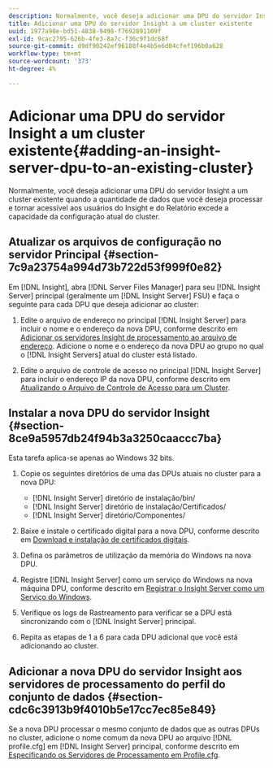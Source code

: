 ```yaml
---
description: Normalmente, você deseja adicionar uma DPU do servidor Insight a um cluster existente quando a quantidade de dados que você deseja processar e tornar acessível aos usuários do Insight e do Relatório excede a capacidade da configuração atual do cluster.
title: Adicionar uma DPU do servidor Insight a um cluster existente
uuid: 1977a90e-bd51-4838-9498-f7692891109f
exl-id: 9cac2795-626b-4fe3-8a7c-f36c9f1dc68f
source-git-commit: d9df90242ef96188f4e4b5e6d04cfef196b0a628
workflow-type: tm+mt
source-wordcount: '373'
ht-degree: 4%

---
```


# Adicionar uma DPU do servidor Insight a um cluster existente{#adding-an-insight-server-dpu-to-an-existing-cluster}

Normalmente, você deseja adicionar uma DPU do servidor Insight a um cluster existente quando a quantidade de dados que você deseja processar e tornar acessível aos usuários do Insight e do Relatório excede a capacidade da configuração atual do cluster.

## Atualizar os arquivos de configuração no servidor Principal {#section-7c9a23754a994d73b722d53f999f0e82}

Em [!DNL Insight], abra [!DNL Server Files Manager] para seu [!DNL Insight Server] principal (geralmente um [!DNL Insight Server] FSU) e faça o seguinte para cada DPU que deseja adicionar ao cluster:

1. Edite o arquivo de endereço no principal [!DNL Insight Server] para incluir o nome e o endereço da nova DPU, conforme descrito em [Adicionar os servidores Insight de processamento ao arquivo de endereço](../../../../../home/c-inst-svr/c-install-ins-svr/c-ins-svr-clstrs/c-inst-ins-svr-clstr/c-inst-proc-clstr/c-config-mstr-ins-svr-clstr.md#section-2fe5298180164e8dbaa59ea6b6ff682d). Adicione o nome e o endereço da nova DPU ao grupo no qual o [!DNL Insight Servers] atual do cluster está listado.

1. Edite o arquivo de controle de acesso no principal [!DNL Insight Server] para incluir o endereço IP da nova DPU, conforme descrito em [Atualizando o Arquivo de Controle de Acesso para um Cluster](../../../../../home/c-inst-svr/c-install-ins-svr/c-ins-svr-clstrs/c-inst-ins-svr-clstr/c-inst-proc-clstr/c-config-mstr-ins-svr-clstr.md#section-fce1367d92a445168c35e9ca506e7d6b).

## Instalar a nova DPU do servidor Insight {#section-8ce9a5957db24f94b3a3250caaccc7ba}

Esta tarefa aplica-se apenas ao Windows 32 bits.

1. Copie os seguintes diretórios de uma das DPUs atuais no cluster para a nova DPU:

   * [!DNL Insight Server] diretório de instalação/bin/
   * [!DNL Insight Server] diretório de instalação/Certificados/
   * [!DNL Insight Server] diretório/Componentes/

1. Baixe e instale o certificado digital para a nova DPU, conforme descrito em [Download e instalação de certificados digitais](../../../../../home/c-inst-svr/c-install-ins-svr/t-install-proc-inst-svr-dpu/c-dnld-dgtl-cert/c-dnld-dgtl-cert.md#concept-4f79c240492f4e52b6375b4b3bbefa17).
1. Defina os parâmetros de utilização da memória do Windows na nova DPU.
1. Registre [!DNL Insight Server] como um serviço do Windows na nova máquina DPU, conforme descrito em [Registrar o Insight Server como um Serviço do Windows](../../../../../home/c-inst-svr/c-install-ins-svr/t-install-proc-inst-svr-dpu/c-reg-wdws-svc.md#concept-f2c7aa891d544a2595aa01d0d796a540).

1. Verifique os logs de Rastreamento para verificar se a DPU está sincronizando com o [!DNL Insight Server] principal.
1. Repita as etapas de 1 a 6 para cada DPU adicional que você está adicionando ao cluster.

## Adicionar a nova DPU do servidor Insight aos servidores de processamento do perfil do conjunto de dados {#section-cdc6c3913b9f4010b5e17cc7ec85e849}

Se a nova DPU processar o mesmo conjunto de dados que as outras DPUs no cluster, adicione o nome comum da nova DPU ao arquivo [!DNL profile.cfg] em [!DNL Insight Server] principal, conforme descrito em [Especificando os Servidores de Processamento em Profile.cfg](../../../../../home/c-inst-svr/c-install-ins-svr/c-ins-svr-clstrs/c-inst-ins-svr-clstr/c-inst-proc-clstr/c-config-prof-run-clstr.md#section-99664e072c21462f91fbafb6d893fcf9).
